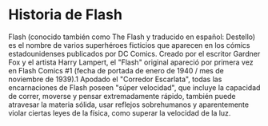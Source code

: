 # Historia de Flash

Flash (conocido también como The Flash y traducido en español: Destello) es el nombre de varios superhéroes ficticios que 
aparecen en los cómics estadounidenses publicados por DC Comics. Creado por el escritor Gardner Fox y el artista Harry Lampert, 
el "Flash" original apareció por primera vez en Flash Comics #1 (fecha de portada de enero de 1940 / mes de noviembre de 1939).1​ Apodado el 
"Corredor Escarlata", todas las encarnaciones de Flash poseen "súper velocidad", que incluye la capacidad de correr, moverse 
y pensar extremadamente rápido, también puede atravesar la materia sólida, 
usar reflejos sobrehumanos y aparentemente violar ciertas leyes de la física, como superar la velocidad de la luz.
